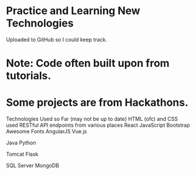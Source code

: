 # Practice and Learning New Technologies

Uploaded to GitHub so I could keep track.

# Note: Code often built upon from tutorials.
# Some projects are from Hackathons.

Technologies Used so Far (may not be up to date)
HTML (ofc) and CSS 
used RESTful API endpoints from various places 
React 
JavaScript 
  Bootstrap 
  Awesome Fonts
AngularJS 
Vue.js 

Java 
Python

Tomcat 
Flask

SQL Server 
MongoDB
